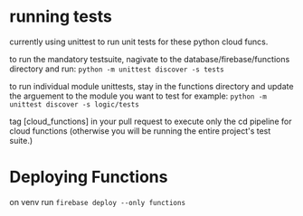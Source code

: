 

# running tests

currently using unittest to run unit tests for these python cloud funcs. 

to run the mandatory testsuite, nagivate to the database/firebase/functions directory and run:
`python -m unittest discover -s tests`

to run individual module unittests, stay in the functions directory and update the arguement to the module you want to test for example:
`python -m unittest discover -s logic/tests`

tag [cloud_functions] in your pull request to  execute only the cd pipeline for cloud functions (otherwise you will be running the entire project's test suite.)


# Deploying Functions
on venv run
`firebase deploy --only functions`